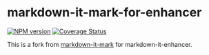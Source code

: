 # markdown-it-mark-for-enhancer

[![NPM version](https://img.shields.io/npm/v/markdown-it-mark-for-enhancer.svg?style=flat)](https://www.npmjs.org/package/markdown-it-mark-for-enhancer)
[![Coverage Status](https://codecov.io/gh/Dedicatus546/markdown-it-enhancer/branch/main/graph/badge.svg?component=plugin-mark)](https://app.codecov.io/github/Dedicatus546/markdown-it-enhancer/tree/main?components%5B0%5D=plugin-mark)

This is a fork from [markdown-it-mark](https://github.com/markdown-it/markdown-it-mark) for markdown-it-enhancer.
